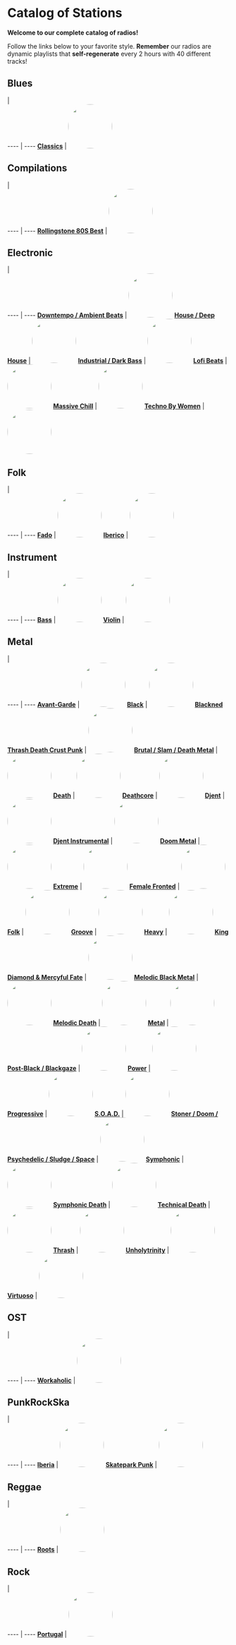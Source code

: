

<style>
figure {
  border: 0px #cccccc solid;
  padding: 4px;
  margin: auto;
  align: center;
}
</style>

# Catalog of Stations

**Welcome to our complete catalog of radios!**

Follow the links below to your favorite style. **Remember** our radios
are dynamic playlists that **self-regenerate** every 2 hours with 40 different
tracks!

## Blues

  |  
 ---- | ---- 
[**Classics**](https://radioninjapirata.github.io/radio_bluesclassics.html) | <a href="https://radioninjapirata.github.io/radio_bluesclassics.html" target="_blank"><img src="https://mosaic.scdn.co/640/ab67616d0000b27314e8e471093f5d3268804eb2ab67616d0000b2736ffccd0f05de98c82d897dddab67616d0000b273c2e86518a0ee99afd0ccb47eab67616d0000b273e20437112ea458825313f7da" height="100" width="auto" style="border-radius:50%"></a>

## Compilations

  |  
 ---- | ---- 
[**Rollingstone 80S Best**](https://radioninjapirata.github.io/radio_rollingbest80s.html) | <a href="https://radioninjapirata.github.io/radio_rollingbest80s.html" target="_blank"><img src="https://mosaic.scdn.co/640/ab67616d0000b2738935cadb8e3e20d9fab4582eab67616d0000b273c3e9ebd5e1999ae3ab639023ab67616d0000b273cd949894aa0df080ed50ff9bab67616d0000b273cd9d8bc9ef04014b6e90e182" height="100" width="auto" style="border-radius:50%"></a>

## Electronic

  |  
 ---- | ---- 
[**Downtempo / Ambient Beats**](https://radioninjapirata.github.io/radio_downtempo.html) | <a href="https://radioninjapirata.github.io/radio_downtempo.html" target="_blank"><img src="https://mosaic.scdn.co/640/ab67616d0000b2730c106ed8ee544bf06914b003ab67616d0000b2732afc573ee3309e129f55a317ab67616d0000b27349a3e2646385e829712251f2ab67616d0000b273f420f9e3f478ae006a212699" height="100" width="auto" style="border-radius:50%"></a>
[**House / Deep House**](https://radioninjapirata.github.io/house.html) | <a href="https://radioninjapirata.github.io/house.html" target="_blank"><img src="https://mosaic.scdn.co/640/ab67616d0000b2732d9a504d9d3a0326be11a6e6ab67616d0000b27330582c75d7167b8787cd4c88ab67616d0000b27354645674c935ee2169b67754ab67616d0000b273e46384ef83c754e28d8a2eab" height="100" width="auto" style="border-radius:50%"></a>
[**Industrial / Dark Bass**](https://radioninjapirata.github.io/radio_industrial_darkbass.html) | <a href="https://radioninjapirata.github.io/radio_industrial_darkbass.html" target="_blank"><img src="https://mosaic.scdn.co/640/ab67616d0000b2731fdae692f7a62515651894e0ab67616d0000b2732d91b6197e4d10ad58f91148ab67616d0000b2736a8710ade2fb2da3d341acf0ab67616d0000b273e260f2d82802786e3bd67334" height="100" width="auto" style="border-radius:50%"></a>
[**Lofi Beats**](https://radioninjapirata.github.io/radio_lofi.html) | <a href="https://radioninjapirata.github.io/radio_lofi.html" target="_blank"><img src="https://i.scdn.co/image/ab67706c0000bebb1fb0380e0770d5983b26b80e" height="100" width="auto" style="border-radius:50%"></a>
[**Massive Chill**](https://radioninjapirata.github.io/massive_chill.html) | <a href="https://radioninjapirata.github.io/massive_chill.html" target="_blank"><img src="https://mosaic.scdn.co/640/ab67616d0000b2730449ea0308e15a09201cbae7ab67616d0000b273958dd7843664e4bfd8417ed5ab67616d0000b2739a4901392cb61bb9b8194a2bab67616d0000b273aad0467147002a32a135bba5" height="100" width="auto" style="border-radius:50%"></a>
[**Techno By Women**](https://radioninjapirata.github.io/radio_technowomen.html) | <a href="https://radioninjapirata.github.io/radio_technowomen.html" target="_blank"><img src="https://mosaic.scdn.co/640/ab67616d0000b27395ec3bafc1e2245c512d10c1ab67616d0000b2739e918ea8428573df98e7596eab67616d0000b273a1a40d8a0066ac4229b591adab67616d0000b273d258f3fa410d1447ed30f575" height="100" width="auto" style="border-radius:50%"></a>

## Folk

  |  
 ---- | ---- 
[**Fado**](https://radioninjapirata.github.io/radio_fado.html) | <a href="https://radioninjapirata.github.io/radio_fado.html" target="_blank"><img src="https://mosaic.scdn.co/640/ab67616d0000b2735c47c5c69b1bef0cc29c0c74ab67616d0000b27362a1fd53d38b901eae6b4ef8ab67616d0000b273b7f2d69a5993f5dd88637e28ab67616d0000b273bb5672c3b7037e08559de093" height="100" width="auto" style="border-radius:50%"></a>
[**Iberico**](https://radioninjapirata.github.io/radio_folkiberico.html) | <a href="https://radioninjapirata.github.io/radio_folkiberico.html" target="_blank"><img src="https://mosaic.scdn.co/640/ab67616d0000b2731c62f1e76d3cb2d47f247da9ab67616d0000b2734daf37b39b70cb2d37308a17ab67616d0000b27387f45b5a034c5cc246dac56aab67616d0000b273ae03268fc196e1c196db608e" height="100" width="auto" style="border-radius:50%"></a>

## Instrument

  |  
 ---- | ---- 
[**Bass**](https://radioninjapirata.github.io/radio_bassists.html) | <a href="https://radioninjapirata.github.io/radio_bassists.html" target="_blank"><img src="https://mosaic.scdn.co/640/ab67616d0000b273470bede0afcb2a7c13fc3f78ab67616d0000b27356c3d1a798355ccbf7a2ad4eab67616d0000b27376a3496948b5ac9c7639794aab67616d0000b273c3861c5eb8856b8defb100df" height="100" width="auto" style="border-radius:50%"></a>
[**Violin**](https://radioninjapirata.github.io/radio_violin.html) | <a href="https://radioninjapirata.github.io/radio_violin.html" target="_blank"><img src="https://mosaic.scdn.co/640/ab67616d0000b2733f60a4746147e824d631a32fab67616d0000b273a457ea5cd66c9141537816a4ab67616d0000b273e38051840ec58a50d18214a7ab67616d0000b273ee07ce68621c13a96a46cba9" height="100" width="auto" style="border-radius:50%"></a>

## Metal

  |  
 ---- | ---- 
[**Avant-Garde**](https://radioninjapirata.github.io/radio_metalavantgarde.html) | <a href="https://radioninjapirata.github.io/radio_metalavantgarde.html" target="_blank"><img src="https://mosaic.scdn.co/640/ab67616d0000b2731647c8a5a629aa5e2e15b9c8ab67616d0000b2731cb4d89730c421b1f0684ff8ab67616d0000b27336eb9e28f4f8f387e0ac406aab67616d0000b27395d49c8d60ed2ebfd1602aed" height="100" width="auto" style="border-radius:50%"></a>
[**Black**](https://radioninjapirata.github.io/radio_blackmetal.html) | <a href="https://radioninjapirata.github.io/radio_blackmetal.html" target="_blank"><img src="https://i.scdn.co/image/ab67706c0000bebb25c3a6603f693f23da5c783f" height="100" width="auto" style="border-radius:50%"></a>
[**Blackned Thrash Death Crust Punk**](https://radioninjapirata.github.io/radio_blacknedthrash.html) | <a href="https://radioninjapirata.github.io/radio_blacknedthrash.html" target="_blank"><img src="https://mosaic.scdn.co/640/ab67616d0000b27322bd641cae901e92de89e6f0ab67616d0000b2735b54a0eb2abb611ae2cee3a9ab67616d0000b2736b9ac4470442ee05041c8b7dab67616d0000b273a053930c8ad04a8d2c4670f3" height="100" width="auto" style="border-radius:50%"></a>
[**Brutal / Slam / Death Metal**](https://radioninjapirata.github.io/radio_brutaldeathmetal.html) | <a href="https://radioninjapirata.github.io/radio_brutaldeathmetal.html" target="_blank"><img src="https://mosaic.scdn.co/640/ab67616d0000b27337846e7d0c63ca5d4840c90dab67616d0000b273830f27da1ac97b69aabd2945ab67616d0000b2739cbcf2bc5e7856adf4cd1a74ab67616d0000b273b5619cbaeaacbfbb5e057166" height="100" width="auto" style="border-radius:50%"></a>
[**Death**](https://radioninjapirata.github.io/radio_deathmetal.html) | <a href="https://radioninjapirata.github.io/radio_deathmetal.html" target="_blank"><img src="https://mosaic.scdn.co/640/ab67616d0000b27303c64c6ef35d018c9d059598ab67616d0000b2734258c36eaf6899fb90a1c869ab67616d0000b273c5945bb3cfe6ab18c4f77ff9ab67616d0000b273ca5c2ebb6d3b0c7d322de9b8" height="100" width="auto" style="border-radius:50%"></a>
[**Deathcore**](https://radioninjapirata.github.io/deathcore.html) | <a href="https://radioninjapirata.github.io/deathcore.html" target="_blank"><img src="https://i.scdn.co/image/ab67706c0000bebbdc88e3ba6ac54710a8d212c1" height="100" width="auto" style="border-radius:50%"></a>
[**Djent**](https://radioninjapirata.github.io/radio_djent.html) | <a href="https://radioninjapirata.github.io/radio_djent.html" target="_blank"><img src="https://mosaic.scdn.co/640/ab67616d0000b273111a4efc860777cce697098bab67616d0000b2734ec5401645e2b4301eb732d0ab67616d0000b273d05432b18e9cf8601e881b17ab67616d0000b273ded22d5f9bd49f389e8d5728" height="100" width="auto" style="border-radius:50%"></a>
[**Djent Instrumental**](https://radioninjapirata.github.io/radio_instrumentaldjent.html) | <a href="https://radioninjapirata.github.io/radio_instrumentaldjent.html" target="_blank"><img src="https://i.scdn.co/image/ab67706c0000bebbe52b25f5d650c2efaf5e3c61" height="100" width="auto" style="border-radius:50%"></a>
[**Doom Metal**](https://radioninjapirata.github.io/radio_doom.html) | <a href="https://radioninjapirata.github.io/radio_doom.html" target="_blank"><img src="https://mosaic.scdn.co/640/ab67616d0000b27316fc29f6941572c718c58c5dab67616d0000b27384b81dc54093fbb414ba80a8ab67616d0000b273d392c117b2ef3cb0a4ce6d10ab67616d0000b273fbd160d86b1ae8b1d052bbbb" height="100" width="auto" style="border-radius:50%"></a>
[**Extreme**](https://radioninjapirata.github.io/radio_extrememetal.html) | <a href="https://radioninjapirata.github.io/radio_extrememetal.html" target="_blank"><img src="https://mosaic.scdn.co/640/ab67616d0000b27356a30c59e8f8507eaf6ebbcbab67616d0000b2739afb7f9a7efacf3b563c9d59ab67616d0000b273b750ee354ce49acb1fd4129bab67616d0000b273ef4567af055105e4f4f26f5d" height="100" width="auto" style="border-radius:50%"></a>
[**Female Fronted**](https://radioninjapirata.github.io/radio_femalefrontedmetal.html) | <a href="https://radioninjapirata.github.io/radio_femalefrontedmetal.html" target="_blank"><img src="https://mosaic.scdn.co/640/ab67616d0000b2730b8e9a7f29dd29139622934fab67616d0000b2735e63533f740e2da4e8f7547dab67616d0000b273b4869d05bff3d5250f9445c9ab67616d0000b273d7d4e9a8e61b1c4a76f1935a" height="100" width="auto" style="border-radius:50%"></a>
[**Folk**](https://radioninjapirata.github.io/radio_folkmetal.html) | <a href="https://radioninjapirata.github.io/radio_folkmetal.html" target="_blank"><img src="https://mosaic.scdn.co/640/ab67616d0000b273082571d0e471963d395ab353ab67616d0000b27353984585b671163ce26c2253ab67616d0000b273ca9f217c73ddf5bf69a61d30ab67616d0000b273eecb1ad865711a03c3b2877e" height="100" width="auto" style="border-radius:50%"></a>
[**Groove**](https://radioninjapirata.github.io/radio_groovemetal.html) | <a href="https://radioninjapirata.github.io/radio_groovemetal.html" target="_blank"><img src="https://mosaic.scdn.co/640/ab67616d0000b273223653d79d757e3e0c13ecd0ab67616d0000b27352e6a0a7a7dd9a45b463a12bab67616d0000b27395e7594a7df822c720d45867ab67616d0000b273a21d0ed642d53085fa485463" height="100" width="auto" style="border-radius:50%"></a>
[**Heavy**](https://radioninjapirata.github.io/radio_heavymetal.html) | <a href="https://radioninjapirata.github.io/radio_heavymetal.html" target="_blank"><img src="https://mosaic.scdn.co/640/ab67616d0000b2733650423f2721e406a60a3bc5ab67616d0000b2733eeb6f5ae6cc9af63a8c0ac6ab67616d0000b2734caa2dbc0f82a388518f8c2aab67616d0000b27399644e0a7122d8521ac5f90c" height="100" width="auto" style="border-radius:50%"></a>
[**King Diamond & Mercyful Fate**](https://radioninjapirata.github.io/radio_fan_KDMF.html) | <a href="https://radioninjapirata.github.io/radio_fan_KDMF.html" target="_blank"><img src="https://i.scdn.co/image/ab67706c0000bebbf10c00314f7927884f62c55d" height="100" width="auto" style="border-radius:50%"></a>
[**Melodic Black Metal**](https://radioninjapirata.github.io/radio_melodicblackmetal.html) | <a href="https://radioninjapirata.github.io/radio_melodicblackmetal.html" target="_blank"><img src="https://mosaic.scdn.co/640/ab67616d0000b273205f44a68cc143184746a7b7ab67616d0000b27335501b9e6bb4153b64b76c39ab67616d0000b27374c56e24ddae8cb780de5085ab67616d0000b273abadfb35ac95e5731b9ef6fe" height="100" width="auto" style="border-radius:50%"></a>
[**Melodic Death**](https://radioninjapirata.github.io/radio_melodicdeathmetal.html) | <a href="https://radioninjapirata.github.io/radio_melodicdeathmetal.html" target="_blank"><img src="https://mosaic.scdn.co/640/ab67616d0000b2733db4d9a26aff5413169a8c4cab67616d0000b2737af6fa03490129f9185e602dab67616d0000b2738e70942e2990e69686a9c1d4ab67616d0000b273d25880d7e5945d3ba0be0c4b" height="100" width="auto" style="border-radius:50%"></a>
[**Metal**](https://radioninjapirata.github.io/radio_metal.html) | <a href="https://radioninjapirata.github.io/radio_metal.html" target="_blank"><img src="https://mosaic.scdn.co/640/ab67616d0000b273405d5bde4f447eba3c328c60ab67616d0000b2737335d45ac3eafb179da1b2a9ab67616d0000b273d40a27c937fd6b1f8a4b88f5ab67616d0000b273f3cf18765787331077aa92b8" height="100" width="auto" style="border-radius:50%"></a>
[**Post-Black / Blackgaze**](https://radioninjapirata.github.io/radio_blackgaze.html) | <a href="https://radioninjapirata.github.io/radio_blackgaze.html" target="_blank"><img src="https://i.scdn.co/image/ab67706c0000bebbafcbc35c0babb9608d6986a6" height="100" width="auto" style="border-radius:50%"></a>
[**Power**](https://radioninjapirata.github.io/radio_powermetal.html) | <a href="https://radioninjapirata.github.io/radio_powermetal.html" target="_blank"><img src="https://i.scdn.co/image/ab67706c0000bebbb518b49b7761aacee6f395eb" height="100" width="auto" style="border-radius:50%"></a>
[**Progressive**](https://radioninjapirata.github.io/radio_progrock.html) | <a href="https://radioninjapirata.github.io/radio_progrock.html" target="_blank"><img src="https://mosaic.scdn.co/640/ab67616d0000b2730a2f542a22c12a6dd96748adab67616d0000b273217f95cc95146ca16678305eab67616d0000b273c10fcdc898038450326519f1ab67616d0000b273eb6c975bdfce049f78794730" height="100" width="auto" style="border-radius:50%"></a>
[**S.O.A.D.**](https://radioninjapirata.github.io/radio_soad.html) | <a href="https://radioninjapirata.github.io/radio_soad.html" target="_blank"><img src="https://i.scdn.co/image/ab67706c0000bebb87f644a2f12db203d966fc97" height="100" width="auto" style="border-radius:50%"></a>
[**Stoner / Doom / Psychedelic / Sludge / Space**](https://radioninjapirata.github.io/radio_stonerrock.html) | <a href="https://radioninjapirata.github.io/radio_stonerrock.html" target="_blank"><img src="https://i.scdn.co/image/ab67706c0000bebb70019b92b807cfbf162f006b" height="100" width="auto" style="border-radius:50%"></a>
[**Symphonic**](https://radioninjapirata.github.io/radio_symphonicmetal.html) | <a href="https://radioninjapirata.github.io/radio_symphonicmetal.html" target="_blank"><img src="https://mosaic.scdn.co/640/ab67616d0000b273039852e9bb91912030e1d8d8ab67616d0000b273461dbbf563c184b6efebbf7cab67616d0000b273b13f75b74ac26c6cc2d41c34ab67616d0000b273f3b7b204ee3e520c4a134069" height="100" width="auto" style="border-radius:50%"></a>
[**Symphonic Death**](https://radioninjapirata.github.io/radio_symphonicdeathmetal.html) | <a href="https://radioninjapirata.github.io/radio_symphonicdeathmetal.html" target="_blank"><img src="https://mosaic.scdn.co/640/ab67616d0000b2735d52f31e80f879b4434f6588ab67616d0000b273638a1df3ca4931274adedcf2ab67616d0000b27371059d418f20d34b0e01d97bab67616d0000b273759f7c21472c739f3fbb86ce" height="100" width="auto" style="border-radius:50%"></a>
[**Technical Death**](https://radioninjapirata.github.io/radio_technicaldeathmetal.html) | <a href="https://radioninjapirata.github.io/radio_technicaldeathmetal.html" target="_blank"><img src="https://mosaic.scdn.co/640/ab67616d0000b273008c4031a88a03134ef0d16eab67616d0000b2734f8c1b7a7c732422d82b7b85ab67616d0000b273bf0a6111541321e2d3440fceab67616d0000b273eda44d78bfcd904fe286ea53" height="100" width="auto" style="border-radius:50%"></a>
[**Thrash**](https://radioninjapirata.github.io/radio_thrashmetal.html) | <a href="https://radioninjapirata.github.io/radio_thrashmetal.html" target="_blank"><img src="https://mosaic.scdn.co/640/ab67616d0000b2732fd71f3a74ea55baff9f5030ab67616d0000b2734a24076220c79ddc96318f71ab67616d0000b2734ba8183d89d8fb221957132fab67616d0000b2735d0133d8db5c8657d4815dc4" height="100" width="auto" style="border-radius:50%"></a>
[**Unholytrinity**](https://radioninjapirata.github.io/radio_unholytrinity.html) | <a href="https://radioninjapirata.github.io/radio_unholytrinity.html" target="_blank"><img src="https://mosaic.scdn.co/640/ab67616d0000b2730c045342c0a7e4f1bc5c6ee3ab67616d0000b273a2bce1c979df5f4858c9bb59ab67616d0000b273bf2b4b72f4a51631b4485516ab67616d0000b273e3845978cf44299066563e52" height="100" width="auto" style="border-radius:50%"></a>
[**Virtuoso**](https://radioninjapirata.github.io/radio_guitarvirtuoso.html) | <a href="https://radioninjapirata.github.io/radio_guitarvirtuoso.html" target="_blank"><img src="https://mosaic.scdn.co/640/ab67616d0000b273135786efc7044674f407d5d5ab67616d0000b2739b7817ee0c32e0a9fd56be7dab67616d0000b273bed0189cdaf259dea99a0002ab67616d0000b273d779b8da12a18da42b01ed20" height="100" width="auto" style="border-radius:50%"></a>

## OST

  |  
 ---- | ---- 
[**Workaholic**](https://radioninjapirata.github.io/radio_ostworkaholic.html) | <a href="https://radioninjapirata.github.io/radio_ostworkaholic.html" target="_blank"><img src="https://mosaic.scdn.co/640/ab67616d0000b2735a1df820530fe3fca165b68fab67616d0000b27371b1b5d2f76b80661d4e01c8ab67616d0000b273801dfe041e29b0c02824d6b3ab67616d0000b273aad36b64a1a78951b504bc4e" height="100" width="auto" style="border-radius:50%"></a>

## PunkRockSka

  |  
 ---- | ---- 
[**Iberia**](https://radioninjapirata.github.io/radio_iberianpunkrock.html) | <a href="https://radioninjapirata.github.io/radio_iberianpunkrock.html" target="_blank"><img src="https://mosaic.scdn.co/640/ab67616d0000b27344c812bee8fc085a5bc646cdab67616d0000b2738a2ff0b19e3448d07da20dbdab67616d0000b2738f3bbe333d2867ab15df0431ab67616d0000b2739be7ad700e5b0c26f8344b1e" height="100" width="auto" style="border-radius:50%"></a>
[**Skatepark Punk**](https://radioninjapirata.github.io/radio_skateparkpunk.html) | <a href="https://radioninjapirata.github.io/radio_skateparkpunk.html" target="_blank"><img src="https://mosaic.scdn.co/640/ab67616d0000b2731356d0f9393b9550a216610bab67616d0000b2732af770d47d5715393877d5edab67616d0000b273499adcaa024830bc41524d90ab67616d0000b273f8fa579cb0c2354ace501107" height="100" width="auto" style="border-radius:50%"></a>

## Reggae

  |  
 ---- | ---- 
[**Roots**](https://radioninjapirata.github.io/radio_reggaeroots.html) | <a href="https://radioninjapirata.github.io/radio_reggaeroots.html" target="_blank"><img src="https://i.scdn.co/image/ab67706c0000bebb75bc0bda05b4eb00cf749913" height="100" width="auto" style="border-radius:50%"></a>

## Rock

  |  
 ---- | ---- 
[**Portugal**](https://radioninjapirata.github.io/radio_rockportugues.html) | <a href="https://radioninjapirata.github.io/radio_rockportugues.html" target="_blank"><img src="https://mosaic.scdn.co/640/ab67616d0000b2730364e55f26aa645a8a4e53f4ab67616d0000b2737f8a1afb6899c537bbfe68dcab67616d0000b273bdaa46e22eb81041acb968afab67616d0000b273f981096f488e03e9806eaade" height="100" width="auto" style="border-radius:50%"></a>